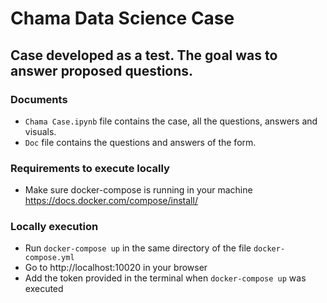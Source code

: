# Chama Data Science Case

## Case developed as a test. The goal was to answer proposed questions.

### Documents

- `Chama Case.ipynb` file contains the case, all the questions, answers and visuals.
- `Doc` file contains the questions and answers of the form.

### Requirements to execute locally

- Make sure docker-compose is running in your machine https://docs.docker.com/compose/install/

### Locally execution

- Run `docker-compose up` in the same directory of the file `docker-compose.yml`
- Go to http://localhost:10020 in your browser
- Add the token provided in the terminal when `docker-compose up` was executed